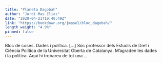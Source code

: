 ```yaml
---
title: "Planeta Dagobah"
author: "Jordi Mas Elias"
date: "2020-04-21T10:40:49Z"
link: "https://bookdown.org/jmasel/bloc_dagobah/"
length_weight: "4.9%"
pinned: false
---
```


Bloc de coses. Dades i política. [...] Sóc professor dels Estudis de Dret i Ciència Política de la Universitat Oberta de Catalunya. M’agraden les dades i la política. Aquí hi trobareu de tot una ...
